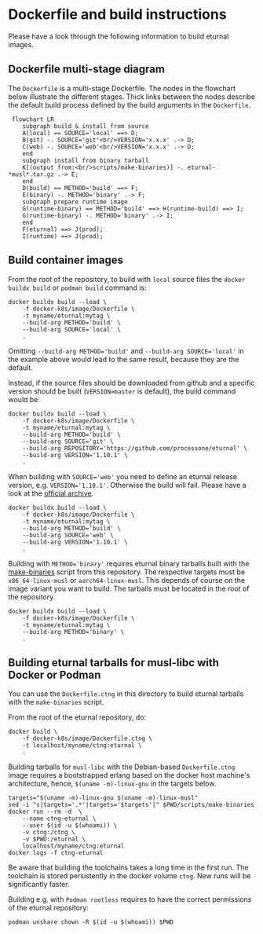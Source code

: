 # Dockerfile and build instructions

Please have a look through the following information to build eturnal images.

## Dockerfile multi-stage diagram

The `Dockerfile` is a multi-stage Dockerfile. The nodes in the flowchart below
illustrate the different stages. Thick links between the nodes describe the
default build process defined by the build arguments in the `Dockerfile`.

```mermaid
 flowchart LR
    subgraph build & install from source
    A(local) == SOURCE='local' ==> D;
    B(git) -. SOURCE='git'<br/>VERSION='x.x.x' .-> D;
    C(web) -. SOURCE='web'<br/>VERSION='x.x.x' .-> D;
    end
    subgraph install from binary tarball
    K[(output from:<br/>scripts/make-binaries)] -. eturnal-*musl*.tar.gz .-> E;
    end
    D(build) == METHOD='build' ==> F;
    E(binary) -. METHOD='binary' .-> F;
    subgraph prepare runtime image
    G(runtime-binary) == METHOD='build' ==> H(runtime-build) ==> I;
    G(runtime-binary) -. METHOD='binary' .-> I;
    end
    F(eturnal) ==> J(prod);
    I(runtime) ==> J(prod);
```

## Build container images

From the root of the repository, to build with `local` source files the
`docker buildx build` or `podman build` command is:

```shell
docker buildx build --load \
    -f docker-k8s/image/Dockerfile \
    -t myname/eturnal:mytag \
    --build-arg METHOD='build' \
    --build-arg SOURCE='local' \
    .
```

Omitting `--build-arg METHOD='build'` and `--build-arg SOURCE='local'` in the
example above would lead to the same result, because they are the default.

Instead, if the source files should be downloaded from github and a specific
version should be built (`VERSION=master` is default), the build command would
be:

```shell
docker buildx build --load \
    -f docker-k8s/image/Dockerfile \
    -t myname/eturnal:mytag \
    --build-arg METHOD='build' \
    --build-arg SOURCE='git' \
    --build-arg REPOSITORY='https://github.com/processone/eturnal' \
    --build-arg VERSION='1.10.1' \
    .
```

When building with `SOURCE='web'` you need to define an eturnal release version,
e.g. `VERSION='1.10.1'`. Otherwise the build will fail. Please have a look at
the [official archive](https://eturnal.net/download/).

```shell
docker buildx build --load \
    -f docker-k8s/image/Dockerfile \
    -t myname/eturnal:mytag \
    --build-arg METHOD='build' \
    --build-arg SOURCE='web' \
    --build-arg VERSION='1.10.1' \
    .
```

Building with `METHOD='binary'` requires eturnal binary tarballs built with the
[make-binaries](../../scripts/make-binaries) script from this repository. The
respective targets must be `x86_64-linux-musl` or `aarch64-linux-musl`. This
depends of course on the image variant you want to build. The tarballs must be
located in the root of the repository.

```shell
docker buildx build --load \
    -f docker-k8s/image/Dockerfile \
    -t myname/eturnal:mytag \
    --build-arg METHOD='binary' \
    .
```

## Building eturnal tarballs for musl-libc with Docker or Podman

You can use the `Dockerfile.ctng` in this directory to build eturnal tarballs
with the `make-binaries` script.

From the root of the eturnal repository, do:

```shell
docker build \
    -f docker-k8s/image/Dockerfile.ctng \
    -t localhost/myname/ctng:eturnal \
    .
```

Building tarballs for `musl-libc` with the Debian-based `Dockerfile.ctng` image
requires a bootstrapped erlang based on the docker host machine's architecture,
hence, `$(uname -m)-linux-gnu` in the targets below.

```shell
targets="$(uname -m)-linux-gnu $(uname -m)-linux-musl"
sed -i "s|targets='.*'|targets='$targets'|" $PWD/scripts/make-binaries
docker run --rm -d  \
    --name ctng-eturnal \
    --user $(id -u $(whoami)) \
    -v ctng:/ctng \
    -v $PWD:/eturnal \
    localhost/myname/ctng:eturnal
docker logs -f ctng-eturnal
```

Be aware that building the toolchains takes a long time in the first run. The
toolchain is stored persistently in the docker volume `ctng`. New runs will be
significantly faster.

Building e.g. with `Podman rootless` requires to have the correct permissions of
the eturnal repository:

    podman unshare chown -R $(id -u $(whoami)) $PWD
